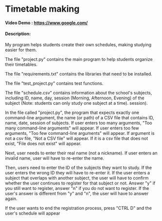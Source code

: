 # Timetable making
#### Video Demo :  <https://www.google.com/>
#### Description:
My program helps students create their own schedules, making studying easier for them.

The file "project.py" contains the main program to help students organize their timetables.

The file "requirements.txt" contains the libraries that need to be installed.

The file "test_project.py" contains test functions.

The file "schedule.csv" contains information about the school's subjects, including ID, name, day, session (Morning, Afternoon, Evening) of the subject (Note: students can only study one subject at a time). session).

In the file called "project.py", the program that expects exactly one command-line argument, the name (or path) of a CSV file that contains ID, name, date, session of subjects. If user enters too many arguments, "Too many command-line arguments" will appear. If user enters too few arguments, "Too few command-line arguments" will appear. If argument
is not a csv file, "Not a CSV file" will appear. If it is a csv file that does not exist, "File does not exist" will appear.

Next, user needs to enter their real name (not a nickname). If user enters an invalid name, user will have to re-enter the name.

Then, users need to enter the ID of the subjects they want to study.
If the user enters the wrong ID they will have to re-enter it. If the user enters a subject that overlaps with another subject, the user will have to confirm whether the user continues to register for that subject or not. Answer "y" if you still want to register, answer "n" if you do not want to register. If the user's answer is different from "y" and "n", the user will have to answer again.

If the user wants to end the registration process, press "CTRL D" and the user's schedule will appear
